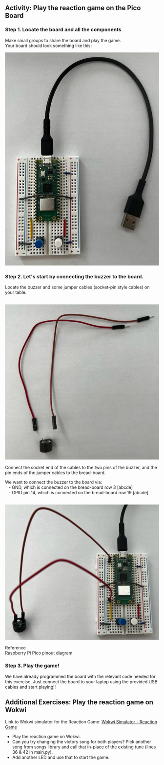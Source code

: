 ## Activity: Play the reaction game on the Pico Board

### Step 1. Locate the board and all the components <br>

Make small groups to share the board and play the game.<br>
Your board should look something like this:

  ![Exercise 1: Board Setup](https://github.com/GHCFW/WorkshopExercise23/blob/main/images/Exercise_1_Board_Setup.jpeg)


### Step 2. Let's start by connecting the buzzer to the board. <br>
   Locate the buzzer and some jumper cables (socket-pin style cables) on your table. <br>

  &nbsp; &nbsp; ![Exercise 3: Buzzer](https://github.com/GHCFW/WorkshopExercise23/blob/main/images/Buzzer_Connections.jpeg)

  Connect the socket end of the cables to the two pins of the buzzer, and the pin ends of the jumper cables to the bread-board.

  We want to connect the buzzer to the board via: <br>
   &nbsp; &nbsp;- GND, which is connected on the bread-board row 3 [abcde] <br>
   &nbsp; &nbsp;- GPIO pin 14, which is connected on the bread-board row 19 [abcde] <br>

   &nbsp; &nbsp; ![Exercise 3: Connecting Buzzer to the Board](https://github.com/GHCFW/WorkshopExercise23/blob/main/images/Buzzer_On_Board.jpeg)

   Reference <br>
      [Raspberry Pi Pico pinout diagram](https://datasheets.raspberrypi.com/pico/Pico-R3-A4-Pinout.pdf?_gl=1*1ish86u*_ga*MTc0NDY1MTcyMC4xNjk0MDQ3NTcw*_ga_22FD70LWDS*MTY5NDA1MTUwNC4yLjAuMTY5NDA1MTUwNS4wLjAuMA..)


### Step 3. Play the game!
  We have already programmed the board with the relevant code needed for this exercise. 
  Just connect the board to your laptop using the provided USB cables and start playing!!



## Additional Exercises: Play the reaction game on Wokwi
Link to Wokwi simulator for the Reaction Game:  [Wokwi Simulator - Reaction Game ](https://wokwi.com/projects/423198616631390209)

- Play the reaction game on Wokwi.
- Can you try changing the victory song for both players? Pick another song from songs library and call that in-place of the existing tune (lines 36 & 42 in main.py).
- Add another LED and use that to start the game.
